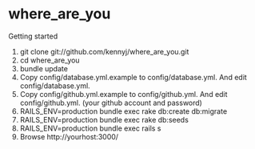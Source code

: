 where_are_you
=============
Getting started

1. git clone git://github.com/kennyj/where_are_you.git
2. cd where_are_you
3. bundle update
4. Copy config/database.yml.example to config/database.yml. And edit config/database.yml.
5. Copy config/github.yml.example to config/github.yml. And edit config/github.yml.
   (your github account and password)
6. RAILS_ENV=production bundle exec rake db:create db:migrate
7. RAILS_ENV=production bundle exec rake db:seeds
8. RAILS_ENV=production bundle exec rails s
9. Browse http://yourhost:3000/

